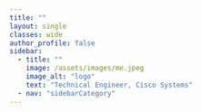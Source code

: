 ```yaml
---
title: ""
layout: single
classes: wide
author_profile: false
sidebar:
  - title: ""
    image: /assets/images/me.jpeg
    image_alt: "logo"
    text: "Technical Engineer, Cisco Systems"
  - nav: "sidebarCategory"
---
```

